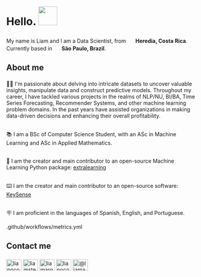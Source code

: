 <h1 align="left">Hello. <img src="https://emojis.slackmojis.com/emojis/images/1577305505/7373/hand_wave.gif?1577305505" width="50" /> </h1>

###

<p align="left">My name is Liam and I am a Data Scientist, from  <img src="https://cdn-icons-png.flaticon.com/512/197/197506.png" width="17" /> <b> Heredia, Costa Rica</b>. Currently based in  <img src="https://cdn-icons-png.flaticon.com/128/197/197386.png" width="17" /> <b> São Paulo, Brazil</b>. </p>

###

<h2 align="left">About me</h2>

###

<p align="left">🧑‍💻  I'm passionate about delving into intricate datasets to uncover valuable insights, manipulate data and construct predictive models.
Throughout my career, I have tackled various projects in the realms of NLP/NU, BI/BA, Time Series Forecasting, Recommender Systems, and other machine learning problem domains. In the past years have assisted organizations in making data-driven decisions and enhancing their overall profitability.
  
<br>📚 I am a BSc of Computer Science Student, with an ASc in Machine Learning and ASc in Applied Mathematics.</br>

<br>🚀 I am the creator and main contributor to an open-source Machine Learning Python package: <a href="https://github.com/extra-learning/extralearning">extralearning</a> 

<br> ⌨️ I am the creator and main contributor to an open-source software: <a href="https://github.com/KeySense/KeySense">KeySense</a>

<br>🪧 I am proficient in the languages of Spanish, English, and Portuguese.</br></p>
.github/workflows/metrics.yml
###



###
<h2 align="left">Contact me</h2>

###

<div align="left">
<a href="https://twitter.com/lianocoin" target="blank"><img align="center" src="https://raw.githubusercontent.com/rahuldkjain/github-profile-readme-generator/master/src/images/icons/Social/twitter.svg" alt="lianocoin" height="30" width="40" /></a>
<a href="https://linkedin.com/in/liamsteven" target="blank"><img align="center" src="https://raw.githubusercontent.com/rahuldkjain/github-profile-readme-generator/master/src/images/icons/Social/linked-in-alt.svg" alt="liamsteven" height="30" width="40" /></a>
<a href="https://kaggle.com/liamarguedas" target="blank"><img align="center" src="https://raw.githubusercontent.com/rahuldkjain/github-profile-readme-generator/master/src/images/icons/Social/kaggle.svg" alt="liamarguedas" height="30" width="40" /></a>
<a href="https://instagram.com/lianocoin" target="blank"><img align="center" src="https://raw.githubusercontent.com/rahuldkjain/github-profile-readme-generator/master/src/images/icons/Social/instagram.svg" alt="lianocoin" height="30" width="40" /></a>
<a href="https://medium.com/@liamarguedas" target="blank"><img align="center" src="https://raw.githubusercontent.com/rahuldkjain/github-profile-readme-generator/master/src/images/icons/Social/medium.svg" alt="@liamarguedas" height="30" width="40" /></a>

</div>

###
